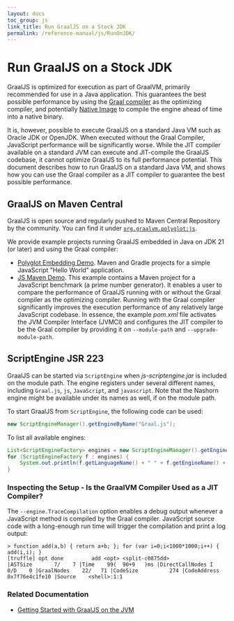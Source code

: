 ```yaml
---
layout: docs
toc_group: js
link_title: Run GraalJS on a Stock JDK
permalink: /reference-manual/js/RunOnJDK/
---
```


# Run GraalJS on a Stock JDK

GraalJS is optimized for execution as part of GraalVM, primarily recommended for use in a Java application.
This guarantees the best possible performance by using the [Graal compiler](https://www.graalvm.org/reference-manual/java/compiler/) as the optimizing compiler, and potentially [Native Image](https://github.com/oracle/graal/blob/master/docs/reference-manual/native-image/README.md) to compile the engine ahead of time into a native binary.

It is, however, possible to execute GraalJS on a standard Java VM such as Oracle JDK or OpenJDK.
When executed without the Graal Compiler, JavaScript performance will be significantly worse.
While the JIT compiler available on a standard JVM can execute and JIT-compile the GraalJS codebase, it cannot optimize GraalJS to its full performance potential.
This document describes how to run GraalJS on a standard Java VM, and shows how you can use the Graal compiler as a JIT compiler to guarantee the best possible performance.

## GraalJS on Maven Central

GraalJS is open source and regularly pushed to Maven Central Repository by the community.
You can find it under [`org.graalvm.polyglot:js`](https://mvnrepository.com/artifact/org.graalvm.polyglot/js).

We provide example projects running GraalJS embedded in Java on JDK 21 (or later) and using the Graal compiler:
* [Polyglot Embedding Demo](https://github.com/graalvm/polyglot-embedding-demo).
Maven and Gradle projects for a simple JavaScript "Hello World" application.
* [JS Maven Demo](https://github.com/oracle/graaljs/tree/master/graal-js/test/maven-demo).
This example contains a Maven project for a JavaScript benchmark (a prime number generator).
It enables a user to compare the performance of GraalJS running with or without the Graal compiler as the optimizing compiler.
Running with the Graal compiler significantly improves the execution performance of any relatively large JavaScript codebase.
In essence, the example _pom.xml_ file activates the JVM Compiler Interface (JVMCI) and configures the JIT compiler to be the Graal compiler by providing it on `--module-path` and `--upgrade-module-path`.

## ScriptEngine JSR 223

GraalJS can be started via `ScriptEngine` when _js-scriptengine.jar_ is included on the module path.
The engine registers under several different names, including `Graal.js`, `js`, `JavaScript`, and `javascript`.
Note that the Nashorn engine might be available under its names as well, if on the module path.

To start GraalJS from `ScriptEngine`, the following code can be used:
```java
new ScriptEngineManager().getEngineByName("Graal.js");
```

To list all available engines:
```java
List<ScriptEngineFactory> engines = new ScriptEngineManager().getEngineFactories();
for (ScriptEngineFactory f : engines) {
    System.out.println(f.getLanguageName() + " " + f.getEngineName() + " " + f.getNames());
}
```

### Inspecting the Setup - Is the GraalVM Compiler Used as a JIT Compiler?

The `--engine.TraceCompilation` option enables a debug output whenever a JavaScript method is compiled by the Graal compiler.
JavaScript source code with a long-enough run time will trigger the compilation and print a log output:
```shell
> function add(a,b) { return a+b; }; for (var i=0;i<1000*1000;i++) { add(i,i); }
[truffle] opt done         add <opt> <split-c0875dd>                                   |ASTSize       7/    7 |Time    99(  90+9   )ms |DirectCallNodes I    0/D    0 |GraalNodes    22/   71 |CodeSize          274 |CodeAddress 0x7f76e4c1fe10 |Source    <shell>:1:1
```

### Related Documentation

* [Getting Started with GraalJS on the JVM](README.md)